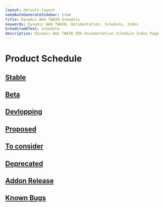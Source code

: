 ```yaml
---
layout: default-layout
needAutoGenerateSidebar: true
title: Dynamic Web TWAIN Schedule
keywords: Dynamic Web TWAIN, Documentation, Schedule, Index
breadcrumbText: Schedule
description: Dynamic Web TWAIN SDK Documentation Schedule Index Page
---
```


# Product Schedule

## [Stable]({{site.info}}schedule/released.html)

## [Beta]({{site.info}}schedule/beta.html)

## [Devlopping]({{site.info}}schedule/developping.html)

## [Proposed]({{site.info}}schedule/proposed.html)

## [To consider]({{site.info}}schedule/ideas.html)

## [Deprecated]({{site.info}}schedule/deprecated.html)

## [Addon Release]({{site.info}}schedule/addon.html)

## [Known Bugs]({{site.info}}schedule/bugs.html)